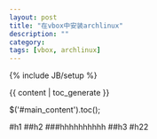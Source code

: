 ```yaml
---
layout: post
title: "在vbox中安装archlinux"
description: ""
category: 
tags: [vbox, archlinux]
---
```

{% include JB/setup %}


<div>{{ content | toc_generate }}</div>

<script>$('#main_content').toc();</script>

$('#main_content').toc();

#h1
##h2
###hhhhhhhhhh
##h3
#h22
